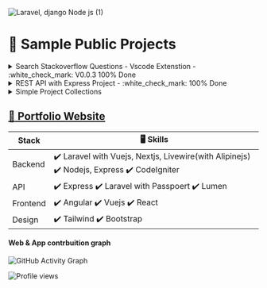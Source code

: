 ![Laravel, django   Node js (1)](https://user-images.githubusercontent.com/65981238/165904177-50cb7a4b-da24-4496-8a23-09167f41d467.jpg)


# :sparkling_heart: Sample Public Projects
<details><summary>Search Stackoverflow Questions - Vscode Extenstion - :white_check_mark: V0.0.3 100% Done</summary>
<p>

#### :raised_eyebrow: VsCode Extenstion for developers! [Search Stackoverflow Questions:thumbsup:](https://marketplace.visualstudio.com/items?itemName=MichealAtaklt.searchstackoverflowquestions&ssr=false#review-details)
![Search Stackoverflow Questions](https://user-images.githubusercontent.com/65981238/165526263-2cfa73a0-543b-4e52-b6a4-ee6468411f13.png)


:point_right: Search any question or error in official stackoverflow site.

## Installation

    1. install extenstion https://marketplace.visualstudio.com/items?itemName=MichealAtaklt.searchstackoverflowquestions&ssr=false#review-details
    2. Search "Search Stackoverflow Questions" in vscode extenstion panel then install. Please refere the publisher name is "Micheal Ataklt" 
 
![dino](https://user-images.githubusercontent.com/65981238/163788454-045d6664-3800-4e7c-939c-1869ab58b859.gif)
### 👋 Thank you!
</p>
</details>

<details><summary>REST API with Express Project - :white_check_mark: 100% Done</summary>
<p>

#### :raised_eyebrow: Frontend Page! [View API Endpoint Live:thumbsup:](https://rest-api-nodejs-and-express.herokuapp.com/)
![rest-api-with-nodejs-and-expressjs](https://user-images.githubusercontent.com/65981238/163783401-f0ece003-14e8-4a70-80da-ac496bfcfbbe.png)


:point_right: What we will build: Todo app for any user managed by system admin...

## Installation

    1. git clone https://github.com/matakltm-code/rest-api-with-nodejs-and-expressjs.git
    2. npm install
    3. npm run dev

## Code Documentation

[API Endpoint](https://rest-api-nodejs-and-express.herokuapp.com/) and
[API Documentation](https://documenter.getpostman.com/view/12136658/UVsHV8PT)
for all features and parameters are set in **each example request** docs

 
![dino](https://user-images.githubusercontent.com/65981238/163788454-045d6664-3800-4e7c-939c-1869ab58b859.gif)
### 👋 Thank you!
</p>
</details>
<details><summary>Simple Project Collections</summary>
<p>

#### :raised_eyebrow: Vuejs Kanban Board! [View Code Repo](https://github.com/matakltm-code/vue-kanban-board)
![vue-kanban-board](https://user-images.githubusercontent.com/65981238/167269250-e29d783f-2a6d-4f66-a0ab-05dcc7a170e1.png)
</p>
</details>
<!-- ![GitHub Activity Graph](https://activity-graph.herokuapp.com/graph?username=matakltm-code)  -->
<!-- ![Web & App developer](https://github.com/matakltm-code/matakltm-code/blob/master/programming.jpg) -->

## [:bust_in_silhouette: Portfolio Website](https://micheal-ataklt.vercel.app)

| Stack | :desktop_computer: Skills |
| --- | --- |
| Backend | :heavy_check_mark: Laravel with Vuejs, Nextjs, Livewire(with Alipinejs) :heavy_check_mark: Nodejs, Express :heavy_check_mark: CodeIgniter  |
| API | :heavy_check_mark: Express :heavy_check_mark: Laravel with Passpoert :heavy_check_mark: Lumen  |
| Frontend | :heavy_check_mark: Angular :heavy_check_mark: Vuejs :heavy_check_mark: React |
| Design | :heavy_check_mark: Tailwind :heavy_check_mark: Bootstrap |

#### Web & App contrbuition graph



<!-- [<img src='https://cdn.jsdelivr.net/npm/simple-icons@3.0.1/icons/github.svg' alt='github' height='40'>](https://github.com/matakltm-code)   -->

<!-- [![Top Langs](https://github-readme-stats.vercel.app/api/top-langs/?username=matakltm-code)](https://github.com/anuraghazra/github-readme-stats) -->

<!-- ![GitHub stats](https://github-readme-stats.vercel.app/api?username=matakltm-code&show_icons=true)   -->

![GitHub Activity Graph](https://activity-graph.herokuapp.com/graph?username=matakltm-code)  

![Profile views](https://gpvc.arturio.dev/matakltm-code)

